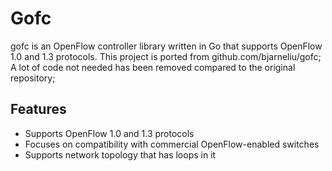 # Gofc

gofc is an OpenFlow controller library written in Go that supports OpenFlow 1.0 and 1.3 protocols. This project is ported from github.com/bjarneliu/gofc; A lot of code not needed has been removed compared to the original repository;


## Features

* Supports OpenFlow 1.0 and 1.3 protocols
* Focuses on compatibility with commercial OpenFlow-enabled switches
* Supports network topology that has loops in it
